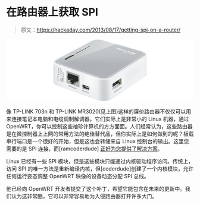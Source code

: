 # 在路由器上获取 SPI

> 原文：<https://hackaday.com/2013/08/17/getting-spi-on-a-router/>

![router](img/cb812027e140b360e5569ba39d8d4a7c.png)

像 TP-LINK 703n 和 TP-LINK MR3020(见上图)这样的廉价路由器不仅仅可以用来连接笔记本电脑和电缆调制解调器。它们实际上是非常小的 Linux 机器，通过 OpenWRT，你可以控制这些袖珍计算机的方方面面。人们经常认为，这些路由器是在微控制器上上网的常用方法的绝佳替代品，但你实际上是如何做到的呢？板载串行端口是一个很好的开始，但是这也会转储来自 Linux 控制台的输出。这里您需要的是 SPI 连接，而[ramcoderdude] [正好为您提供了解决方案](http://randomcoderdude.wordpress.com/2013/08/15/spi-over-gpio-in-openwrt/)。

Linux 已经有一些 SPI 模块，但是这些模块只能通过内核驱动程序访问。传统上，访问 SPI 的唯一方法是重新编译内核，但[coderdude]创建了一个内核模块，允许任何运行姿态调整 OpenWRT 映像的设备动态分配 SPI 总线。

他已经向 OpenWRT 开发者提交了这个补丁，希望它能包含在未来的更新中。我们认为这非常酷，它可以非常容易地为入侵路由器打开许多大门。